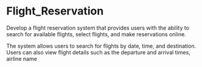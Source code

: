 # Flight_Reservation
Develop a flight reservation system that provides users with the
ability to search for available flights, select flights, and make
reservations online.

The system allows users to search for flights by date, time, and
destination. Users can also view flight details such as the departure
and arrival times, airline name
